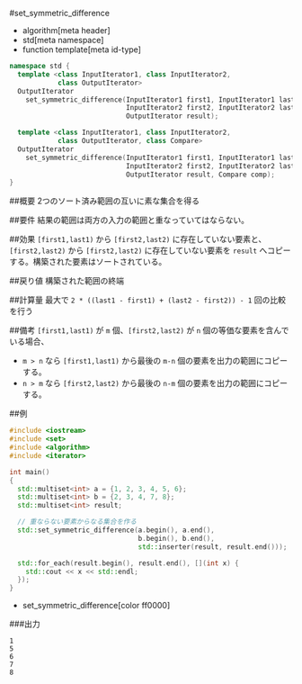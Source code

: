 #set_symmetric_difference
* algorithm[meta header]
* std[meta namespace]
* function template[meta id-type]

```cpp
namespace std {
  template <class InputIterator1, class InputIterator2,
            class OutputIterator>
  OutputIterator
    set_symmetric_difference(InputIterator1 first1, InputIterator1 last1,
                             InputIterator2 first2, InputIterator2 last2,
                             OutputIterator result);

  template <class InputIterator1, class InputIterator2,
            class OutputIterator, class Compare>
  OutputIterator
    set_symmetric_difference(InputIterator1 first1, InputIterator1 last1,
                             InputIterator2 first2, InputIterator2 last2,
                             OutputIterator result, Compare comp);
}
```

##概要
2つのソート済み範囲の互いに素な集合を得る


##要件
結果の範囲は両方の入力の範囲と重なっていてはならない。


##効果
`[first1,last1)` から `[first2,last2)` に存在していない要素と、`[first2,last2)` から `[first2,last2)` に存在していない要素を `result` へコピーする。構築された要素はソートされている。


##戻り値
構築された範囲の終端


##計算量
最大で `2 * ((last1 - first1) + (last2 - first2)) - 1` 回の比較を行う


##備考
`[first1,last1)` が `m` 個、`[first2,last2)` が `n` 個の等価な要素を含んでいる場合、

- `m > n` なら `[first1,last1)` から最後の `m-n` 個の要素を出力の範囲にコピーする。
- `n > m` なら `[first2,last2)` から最後の `n-m` 個の要素を出力の範囲にコピーする。


##例
```cpp
#include <iostream>
#include <set>
#include <algorithm>
#include <iterator>

int main()
{
  std::multiset<int> a = {1, 2, 3, 4, 5, 6};
  std::multiset<int> b = {2, 3, 4, 7, 8};
  std::multiset<int> result;

  // 重ならない要素からなる集合を作る
  std::set_symmetric_difference(a.begin(), a.end(),
                                b.begin(), b.end(),
                                std::inserter(result, result.end()));

  std::for_each(result.begin(), result.end(), [](int x) {
    std::cout << x << std::endl;
  });
}
```
* set_symmetric_difference[color ff0000]


###出力
```
1
5
6
7
8
```


